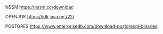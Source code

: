 NSSM
https://nssm.cc/download

OPENJDK
https://jdk.java.net/22/

POSTGRES
https://www.enterprisedb.com/download-postgresql-binaries